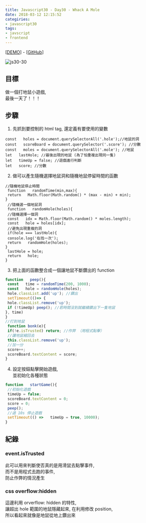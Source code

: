 ```yaml
---
title: Javascript30 - Day30 - Whack A Mole
date: 2018-03-12 12:15:52
categiries:
- javascript30
tags:
- javscript
- frontend
---
```

[[DEMO](https://nono1526.github.io/javascript30/30%20-%20Whack%20A%20Mole/index-nono.html)] - [[GitHub](https://github.com/nono1526/javascript30/tree/master/30%20-%20Whack%20A%20Mole)]

![js30-30](https://i.imgur.com/CqDh11I.gif)

## 目標
做一個打地鼠小遊戲,  
最後一天了！！！
## 步驟
1. 先抓到要控制的 html tag, 還定義有要使用的變數
```javascript=
const   holes = document.querySelectorAll('.hole');//地鼠的洞
const   scoreBoard = document.querySelector('.score'); //分數
const   moles = document.querySelectorAll('.mole'); //地鼠
let   lastHole; //最後出現的地鼠 (為了怕重複出現同一隻)
let   timeUp = false; //遊戲進行判斷
let   score; //分數
```
2. 做可以產生隨機選擇地鼠洞和隨機地鼠停留時間的函數
```javascript=
//隨機地鼠停止時間
 function   randomTime(min,max){
 return   Math.floor(Math.random() * (max - min) + min);
}
 //隨機選一個地鼠洞
 function   randomHole(holes){
 //隨機選擇一個洞
 const   idx = Math.floor(Math.random() * moles.length);
 const   hole = holes[idx];
 //避免出現重複的洞
 if(hole === lastHole){
 console.log('在找一次');
 return   randomHole(holes);
}
 lastHole = hole;
 return   hole;
}

```
3. 把上面的函數整合成一個讓地鼠不斷鑽出的 function
```javascript
function   peep(){
 const   time = randomTime(200, 1000);
 const   hole = randomHole(holes);
 hole.classList.add('up'); //鑽出
 setTimeout(()=> {
 hole.classList.remove('up');
 if (!timeUp) peep(); //若時間沒到就繼續鑽出下一隻地鼠
}, time)
}
//打到地鼠
 function bonk(e){
 if(!e.isTrusted) return; //作弊 （用程式點擊）
 //讓地鼠縮回去
 this.classList.remove('up');
 //加一分
 score++;
 scoreBoard.textContent = score;
}

```
4. 設定按鈕點擊開始遊戲,  
並初始化各種狀態
```javascript
function   startGame(){
 //初始化遊戲
 timeUp = false;
 scoreBoard.textContent = 0;
 score = 0;
 peep();
 //過 10s 停止遊戲
 setTimeout(() =>   timeUp = true, 10000);
}
```
## 紀錄
### event.isTrusted
此可以用來判斷使否真的是用滑鼠去點擊事件,  
而不是用程式去跑的事件,  
防止作弊的情況產生

### css overflow:hidden
這邊利用 orverflow: hidden 的特性,  
讓超出 hole 範圍的地鼠隱藏起來,
在利用修改 position,  
所以看起來就像是地鼠從地上鑽出來
